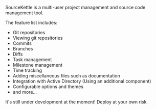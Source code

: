 SourceKettle is a multi-user project management and source code management tool.

The feature list includes:
* Git repositories
* Viewing git repositories
 * Commits
 * Branches
 * Diffs
* Task management
* Milestone management
* Time tracking
* Adding miscellaneous files such as documentation
* Integration with Active Directory (Using an additional component)
* Configurable options and themes
* and more...

It's still under development at the moment! Deploy at your own risk.
